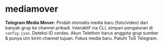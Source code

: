 # mediamover
**Telegram Media Mover:** Pindah otomatis media baru (foto/video) dari banyak grup ke channel pribadi. Interaktif via CLI, simpan pengaturan di `config.json`. Deteksi ID cerdas. Akun Telethon harus anggota grup sumber &amp; punya izin kirim channel tujuan. Fokus media baru. Patuhi ToS Telegram.
